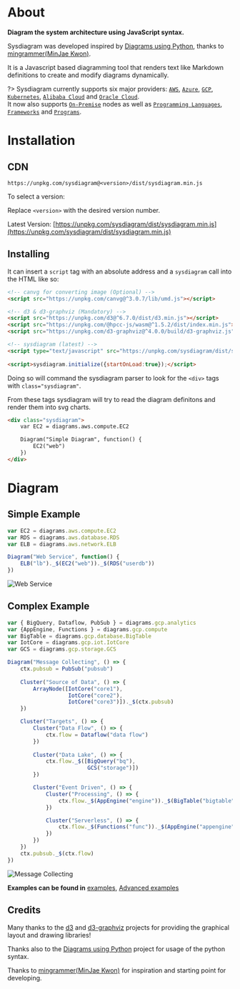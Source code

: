 # About

**Diagram the system architecture using JavaScript syntax.**

Sysdiagram was developed inspired by [Diagrams using Python](https://diagrams.mingrammer.com/), thanks to [mingrammer(MinJae Kwon)](https://github.com/mingrammer).

It is a Javascript based diagramming tool that renders text like Markdown definitions to create and modify diagrams dynamically. 


?> Sysdiagram currently supports six major providers: [`AWS`](nodes/aws), [`Azure`](https://succeun.github.io/sysdiagram/#/nodes/aws), [`GCP`](https://succeun.github.io/sysdiagram/#/nodes/gcp), [`Kubernetes`](https://succeun.github.io/sysdiagram/#/nodes/k8s), [`Alibaba Cloud`](https://succeun.github.io/sysdiagram/#/nodes/alibabacloud) and [`Oracle Cloud`](https://succeun.github.io/sysdiagram/#/nodes/oci). <br>
It now also supports [`On-Premise`](https://succeun.github.io/sysdiagram/#/nodes/onprem) nodes as well as [`Programming Languages`](https://succeun.github.io/sysdiagram/#/nodes/programming?id=programminglanguage), [`Frameworks`](https://succeun.github.io/sysdiagram/#/nodes/programming?id=programmingframework) and [`Programs`](https://succeun.github.io/sysdiagram/#/nodes/program).

# Installation

## CDN

```
https://unpkg.com/sysdiagram@<version>/dist/sysdiagram.min.js
```

To select a version:

Replace `<version>` with the desired version number.

Latest Version: [https://unpkg.com/sysdiagram/dist/sysdiagram.min.js](https://unpkg.com/sysdiagram/dist/sysdiagram.min.js)

## Installing

It can insert a `script` tag with an absolute address and a `sysdiagram` call into the HTML like so:

```html
<!-- canvg for converting image (Optional) -->
<script src="https://unpkg.com/canvg@^3.0.7/lib/umd.js"></script> 

<!-- d3 & d3-graphviz (Mandatory) -->
<script src="https://unpkg.com/d3@^6.7.0/dist/d3.min.js"></script>
<script src="https://unpkg.com/@hpcc-js/wasm@^1.5.2/dist/index.min.js"></script>
<script src="https://unpkg.com/d3-graphviz@^4.0.0/build/d3-graphviz.js"></script>

<!-- sysdiagram (latest) -->
<script type="text/javascript" src="https://unpkg.com/sysdiagram/dist/sysdiagram.min.js"></script>
  
<script>sysdiagram.initialize({startOnLoad:true});</script>
```

Doing so will command the sysdiagram parser to look for the `<div>` tags with `class="sysdiagram"`. 

From these tags sysdiagram will try to read the diagram definitons and render them into svg charts.

```html
<div class="sysdiagram">
	var EC2 = diagrams.aws.compute.EC2

	Diagram("Simple Diagram", function() {
		EC2("web")
	})
</div>
```


# Diagram

## Simple Example

```javascript
var EC2 = diagrams.aws.compute.EC2
var RDS = diagrams.aws.database.RDS
var ELB = diagrams.aws.network.ELB

Diagram("Web Service", function() {
    ELB("lb")._$(EC2("web"))._$(RDS("userdb"))
})
```
![Web Service](https://succeun.github.io/sysdiagram/images/simple_diagram.png)

## Complex Example

```javascript
var { BigQuery, Dataflow, PubSub } = diagrams.gcp.analytics
var {AppEngine, Functions } = diagrams.gcp.compute
var BigTable = diagrams.gcp.database.BigTable
var IotCore = diagrams.gcp.iot.IotCore
var GCS = diagrams.gcp.storage.GCS

Diagram("Message Collecting", () => {
    ctx.pubsub = PubSub("pubsub")
    
    Cluster("Source of Data", () => {
        ArrayNode([IotCore("core1"),
                   IotCore("core2"),
                   IotCore("core3")])._$(ctx.pubsub)
    })

    Cluster("Targets", () => {
        Cluster("Data Flow", () => {
            ctx.flow = Dataflow("data flow")
        })
        
        Cluster("Data Lake", () => {
            ctx.flow._$([BigQuery("bq"),
                         GCS("storage")])
        })

        Cluster("Event Driven", () => {
            Cluster("Processing", () => {
                ctx.flow._$(AppEngine("engine"))._$(BigTable("bigtable"))
            })

            Cluster("Serverless", () => {
                ctx.flow._$(Functions("func"))._$(AppEngine("appengine"))
            })
        })
    })
    ctx.pubsub._$(ctx.flow)
})
```

![Message Collecting](https://succeun.github.io/sysdiagram/images/complex_diagram.png)

**Examples can be found in** [examples](https://succeun.github.io/sysdiagram/#/getting-started/examples), [Advanced examples](https://succeun.github.io/sysdiagram/#/getting-started/advanced_examples)

## Credits

Many thanks to the [d3](http://d3js.org/) and [d3-graphviz](https://github.com/magjac/d3-graphviz) projects for providing the graphical layout and drawing libraries!

Thanks also to the [Diagrams using Python](https://diagrams.mingrammer.com/) project for usage of the python syntax. 

Thanks to [mingrammer(MinJae Kwon)](https://github.com/mingrammer) for inspiration and starting point for developing.